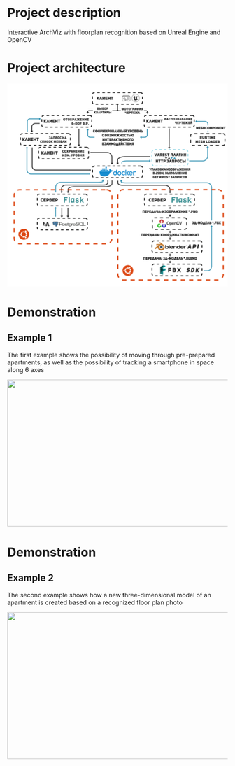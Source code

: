 # Project description
Interactive ArchViz with floorplan recognition based on Unreal Engine and OpenCV
# Project architecture
<img src="Arch.png" width="700" />

# Demonstration
## Example 1
The first example shows the possibility of moving through pre-prepared apartments, as well as the possibility of tracking a smartphone in space along 6 axes

<img src="Video1.gif" width="600" height="336"/>

# Demonstration
## Example 2
The second example shows how a new three-dimensional model of an apartment is created based on a recognized floor plan photo

<img src="Video2.gif" width="600" height="336"/>
